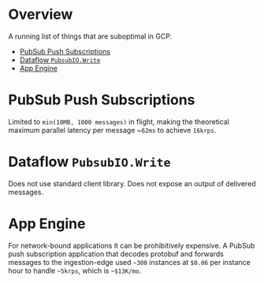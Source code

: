 # Overview

A running list of things that are suboptimal in GCP.

<!-- START doctoc generated TOC please keep comment here to allow auto update -->
<!-- DON'T EDIT THIS SECTION, INSTEAD RE-RUN doctoc TO UPDATE -->


- [PubSub Push Subscriptions](#pubsub-push-subscriptions)
- [Dataflow `PubsubIO.Write`](#dataflow-pubsubiowrite)
- [App Engine](#app-engine)

<!-- END doctoc generated TOC please keep comment here to allow auto update -->

# PubSub Push Subscriptions

Limited to `min(10MB, 1000 messages)` in flight, making the theoretical maximum
parallel latency per message ~`62ms` to achieve `16krps`.

# Dataflow `PubsubIO.Write`

Does not use standard client library.
Does not expose an output of delivered messages.

# App Engine

For network-bound applications it can be prohibitively expensive. A PubSub push
subscription application that decodes protobuf and forwards messages to the
ingestion-edge used `~300` instances at `$0.06` per instance hour to handle
`~5krps`, which is `~$13K/mo`.
